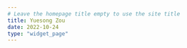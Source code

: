 ```yaml
---
# Leave the homepage title empty to use the site title
title: Yuesong Zou
date: 2022-10-24
type: "widget_page"
---
```

